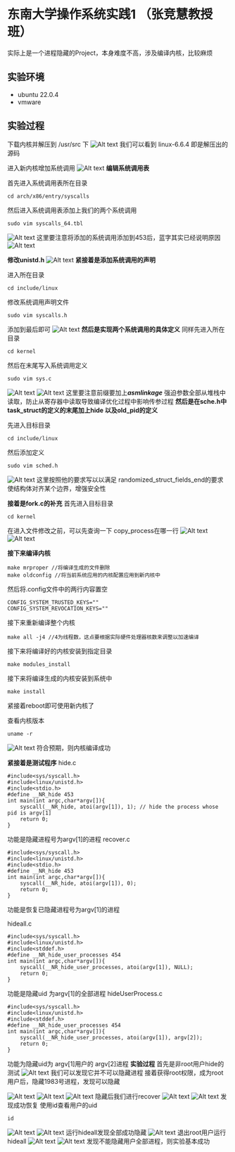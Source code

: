 # 东南大学操作系统实践1 （张竞慧教授班）
实际上是一个进程隐藏的Project，本身难度不高，涉及编译内核，比较麻烦
## 实验环境
* ubuntu 22.0.4
* vmware
## 实验过程
下载内核并解压到 /usr/src 下
![Alt text](image.png)
我们可以看到 linux-6.6.4 即是解压出的源码

进入新内核增加系统调用
![Alt text](image-1.png)
**编辑系统调用表**

 首先进入系统调用表所在目录
 ```
cd arch/x86/entry/syscalls
 ```
然后进入系统调用表添加上我们的两个系统调用
```
sudo vim syscalls_64.tbl
```
![Alt text](image-2.png)
这里要注意将添加的系统调用添加到453后，蓝字其实已经说明原因
![Alt text](image-3.png)

**修改unistd.h**
![Alt text](image-15.png)
**紧接着是添加系统调用的声明**

进入所在目录
```
cd include/linux
```
修改系统调用声明文件
```
sudo vim syscalls.h
```
添加到最后即可
![Alt text](image-6.png)
**然后是实现两个系统调用的具体定义**
同样先进入所在目录
```
cd kernel
```
然后在末尾写入系统调用定义
```
sudo vim sys.c
```
![Alt text](image-5.png)
![Alt text](image-7.png)
这里要注意前缀要加上***asmlinkage***  强迫参数全部从堆栈中读取，防止从寄存器中读取导致编译优化过程中影响传参过程
**然后是在sche.h中 task_struct的定义的末尾加上hide 以及old_pid的定义**

先进入目标目录
```
cd include/linux
```
然后添加定义
```
sudo vim sched.h
```
![Alt text](image-8.png)
这里按照他的要求写以以满足 randomized_struct_fields_end的要求 使结构体对齐某个边界，增强安全性

**接着是fork.c的补充**
首先进入目标目录
```
cd kernel
```
在进入文件修改之前，可以先查询一下 copy_process在哪一行
![Alt text](image-10.png)
![Alt text](image-14.png)


**接下来编译内核**

```
make mrproper //将编译生成的文件删除
make oldconfig //将当前系统应用的内核配置应用到新内核中
```
然后将.config文件中的两行内容置空
```
CONFIG_SYSTEM_TRUSTED_KEYS=""
CONFIG_SYSTEM_REVOCATION_KEYS=""
```
接下来重新编译整个内核
```
make all -j4 //4为线程数，这点要根据实际硬件处理器核数来调整以加速编译
```
接下来将编译好的内核安装到指定目录
```
make modules_install
```
接下来将编译生成的内核安装到系统中
```
make install
```
紧接着reboot即可使用新内核了

查看内核版本
```
uname -r
```
![Alt text](image-12.png)
符合预期，则内核编译成功

**紧接着是测试程序**
hide.c
```
#include<sys/syscall.h>
#include<linux/unistd.h>
#include<stdio.h>
#define __NR_hide 453
int main(int argc,char*argv[]){
    syscall(__NR_hide, atoi(argv[1]), 1); // hide the process whose pid is argv[1]
    return 0;
}
```
功能是隐藏进程号为argv[1]的进程
recover.c
```
#include<sys/syscall.h>
#include<linux/unistd.h>
#include<stdio.h>
#define __NR_hide 453
int main(int argc,char*argv[]){
    syscall(__NR_hide, atoi(argv[1]), 0);
    return 0;
}
```
功能是恢复已隐藏进程号为argv[1]的进程

hideall.c
```
#include<sys/syscall.h>
#include<linux/unistd.h>
#include<stddef.h>
#define __NR_hide_user_processes 454
int main(int argc,char*argv[]){
    syscall(__NR_hide_user_processes, atoi(argv[1]), NULL);
    return 0;
}
```
功能是隐藏uid 为argv[1]的全部进程
hideUserProcess.c
```
#include<sys/syscall.h>
#include<linux/unistd.h>
#include<stddef.h>
#define __NR_hide_user_processes 454
int main(int argc,char*argv[]){
    syscall(__NR_hide_user_processes, atoi(argv[1]), argv[2]);
    return 0;
}
```
功能为隐藏uid为 argv[1]用户的 argv[2]进程
**实验过程**
首先是非root用户hide的测试
![Alt text](image-17.png)
我们可以发现它并不可以隐藏进程
接着获得root权限，成为root用户后，隐藏1983号进程，发现可以隐藏

![Alt text](image-19.png)
![Alt text](image-22.png)
![Alt text](image-18.png)
隐藏后我们进行recover
![Alt text](image-24.png)
![Alt text](image-23.png)
发现成功恢复
使用id查看用户的uid
```
id
```


![Alt text](image-16.png)
![Alt text](image-25.png)
运行hideall发现全部成功隐藏
![Alt text](image-27.png)
退出root用户运行hideall
![Alt text](image-29.png)
![Alt text](image-28.png)
发现不能隐藏用户全部进程，则实验基本成功
